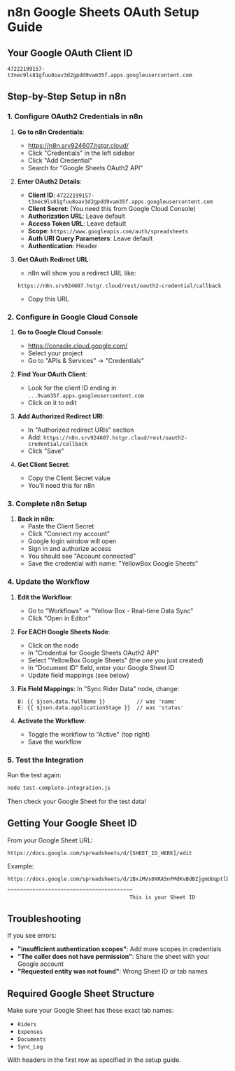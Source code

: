 # n8n Google Sheets OAuth Setup Guide

## Your Google OAuth Client ID
```
47222199157-t3nec9ls81gfuu8oav3d2gpdd9vam35f.apps.googleusercontent.com
```

## Step-by-Step Setup in n8n

### 1. Configure OAuth2 Credentials in n8n

1. **Go to n8n Credentials**:
   - https://n8n.srv924607.hstgr.cloud/
   - Click "Credentials" in the left sidebar
   - Click "Add Credential"
   - Search for "Google Sheets OAuth2 API"

2. **Enter OAuth2 Details**:
   - **Client ID**: `47222199157-t3nec9ls81gfuu8oav3d2gpdd9vam35f.apps.googleusercontent.com`
   - **Client Secret**: (You need this from Google Cloud Console)
   - **Authorization URL**: Leave default
   - **Access Token URL**: Leave default
   - **Scope**: `https://www.googleapis.com/auth/spreadsheets`
   - **Auth URI Query Parameters**: Leave default
   - **Authentication**: Header

3. **Get OAuth Redirect URL**:
   - n8n will show you a redirect URL like:
   ```
   https://n8n.srv924607.hstgr.cloud/rest/oauth2-credential/callback
   ```
   - Copy this URL

### 2. Configure in Google Cloud Console

1. **Go to Google Cloud Console**:
   - https://console.cloud.google.com/
   - Select your project
   - Go to "APIs & Services" → "Credentials"

2. **Find Your OAuth Client**:
   - Look for the client ID ending in `...9vam35f.apps.googleusercontent.com`
   - Click on it to edit

3. **Add Authorized Redirect URI**:
   - In "Authorized redirect URIs" section
   - Add: `https://n8n.srv924607.hstgr.cloud/rest/oauth2-credential/callback`
   - Click "Save"

4. **Get Client Secret**:
   - Copy the Client Secret value
   - You'll need this for n8n

### 3. Complete n8n Setup

1. **Back in n8n**:
   - Paste the Client Secret
   - Click "Connect my account"
   - Google login window will open
   - Sign in and authorize access
   - You should see "Account connected"
   - Save the credential with name: "YellowBox Google Sheets"

### 4. Update the Workflow

1. **Edit the Workflow**:
   - Go to "Workflows" → "Yellow Box - Real-time Data Sync"
   - Click "Open in Editor"

2. **For EACH Google Sheets Node**:
   - Click on the node
   - In "Credential for Google Sheets OAuth2 API"
   - Select "YellowBox Google Sheets" (the one you just created)
   - In "Document ID" field, enter your Google Sheet ID
   - Update field mappings (see below)

3. **Fix Field Mappings**:
   In "Sync Rider Data" node, change:
   ```
   B: {{ $json.data.fullName }}          // was 'name'
   E: {{ $json.data.applicationStage }}  // was 'status'
   ```

4. **Activate the Workflow**:
   - Toggle the workflow to "Active" (top right)
   - Save the workflow

### 5. Test the Integration

Run the test again:
```bash
node test-complete-integration.js
```

Then check your Google Sheet for the test data!

## Getting Your Google Sheet ID

From your Google Sheet URL:
```
https://docs.google.com/spreadsheets/d/[SHEET_ID_HERE]/edit
```

Example:
```
https://docs.google.com/spreadsheets/d/1BxiMVs0XRA5nFMdKvBdBZjgmUUqptlbs74OgvE2upms/edit
                                       ^^^^^^^^^^^^^^^^^^^^^^^^^^^^^^^^^^^^^^^^
                                       This is your Sheet ID
```

## Troubleshooting

If you see errors:
- **"insufficient authentication scopes"**: Add more scopes in credentials
- **"The caller does not have permission"**: Share the sheet with your Google account
- **"Requested entity was not found"**: Wrong Sheet ID or tab names

## Required Google Sheet Structure

Make sure your Google Sheet has these exact tab names:
- `Riders`
- `Expenses`
- `Documents`
- `Sync_Log`

With headers in the first row as specified in the setup guide.